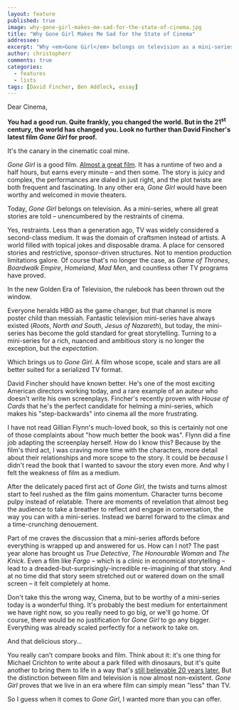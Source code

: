 ```yaml
---
layout: feature
published: true
image: why-gone-girl-makes-me-sad-for-the-state-of-cinema.jpg
title: "Why Gone Girl Makes Me Sad for the State of Cinema"
addressee: 
excerpt: "Why <em>Gone Girl</em> belongs on television as a mini-series, unencumbered by the restraints of cinema"
author: christopherr
comments: true
categories:
  - features
  - lists
tags: [David Fincher, Ben Addleck, essay]
---
```

Dear Cinema,

**You had a good run. Quite frankly, you changed the world. But in the 21<sup>st</sup>
 century, the world has changed you. Look no further than David Fincher's latest film _Gone Girl_ for proof.** 

It's the canary in the cinematic coal mine.

_Gone Girl_ is a good film. [Almost a great film](/content/2014/10/9/gone-girl.html "Gone Girl review"). It has a runtime of two and a half hours, but earns every minute – and then some. The story is juicy and complex, the performances are dialed in just right, and the plot twists are both frequent and fascinating. In any other era, _Gone Girl_ would have been worthy and welcomed in movie theaters.

Today, _Gone Girl_ belongs on television. As a mini-series, where all great stories are told – unencumbered by the restraints of cinema.

Yes, restraints. Less than a generation ago, TV was widely considered a second-class medium. It was the domain of craftsmen instead of artists. A world filled with topical jokes and disposable drama. A place for censored stories and restrictive, sponsor-driven structures. Not to mention production limitations galore. Of course that's no longer the case, as _Game of Thrones_, _Boardwalk Empire_, _Homeland_, _Mad Men_, and countless other TV programs have proved. 

In the new Golden Era of Television, the rulebook has been thrown out the window.

Everyone heralds HBO as the game changer, but that channel is more poster child than messiah. Fantastic television mini-series have always existed (_Roots_, _North and South_, _Jesus of Nazareth_), but today, the mini-series has become the gold standard for great storytelling. Turning to a mini-series for a rich, nuanced and ambitious story is no longer the exception, but the _expectation_.

Which brings us to _Gone Girl_. A film whose scope, scale and stars are all better suited for a serialized TV format.

David Fincher should have known better. He's one of the most exciting American directors working today, and a rare example of an auteur who doesn't write his own screenplays. Fincher's recently proven with _House of Cards_ that he's the perfect candidate for helming a mini-series, which makes his "step-backwards" into cinema all the more frustrating.

I have not read Gillian Flynn's much-loved book, so this is certainly not one of those complaints about "how much better the book was". Flynn did a fine job adapting the screenplay herself. How do I know this? Because by the film's third act, I was craving more time with the characters, more detail about their relationships and more scope to the story. It could be _because_ I didn't read the book that I wanted to savour the story even more. And why I felt the weakness of film as a medium.

After the delicately paced first act of _Gone Girl_, the twists and turns almost start to feel rushed as the film gains momentum. Character turns become pulpy instead of relatable. There are moments of revelation that almost beg the audience to take a breather to reflect and engage in conversation, the way you can with a mini-series. Instead we barrel forward to the climax and a time-crunching denouement.

Part of me craves the discussion that a mini-series affords before everything is wrapped up and answered for us. How can I not? The past year alone has brought us _True Detective_, _The Honourable Woman_ and _The Knick_. Even a film like _Fargo_ – which is a clinic in economical storytelling – lead to a dreaded-but-surprisingly-incredible re-imagining of that story. And at no time did that story seem stretched out or watered down on the small screen – it felt completely at home.

Don't take this the wrong way, Cinema, but to be worthy of a mini-series today is a wonderful thing. It's probably the best medium for entertainment we have right now, so you really need to go big, or we'll go home. Of course, there would be no justification for _Gone Girl_ to go any bigger. Everything was already scaled perfectly for a network to take on. 

And that delicious story…

You really can't compare books and film. Think about it: it's one thing for Michael Crichton to write about a park filled with dinosaurs, but it's quite another to bring them to life in a way that's [still believable 20 years later.](http://www.dearcastandcrew.com/content/2013/4/4/top-10-uncredited-heroes-of-jurassic-park.html) But the distinction between film and television is now almost non-existent. _Gone Girl_ proves that we live in an era where film can simply mean "less" than TV.

So I guess when it comes to _Gone Girl_, I wanted more than you can offer. 
